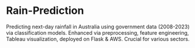 # Rain-Prediction
Predicting next-day rainfall in Australia using government data (2008-2023) via classification models. Enhanced via preprocessing, feature engineering, Tableau visualization, deployed on Flask &amp; AWS. Crucial for various sectors.
